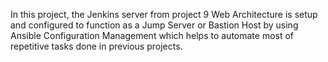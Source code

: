 

In this project, the Jenkins server from project 9 Web Architecture is setup and configured to function as a Jump Server or Bastion Host by using Ansible Configuration Management which helps to automate most of repetitive tasks done in previous projects.
